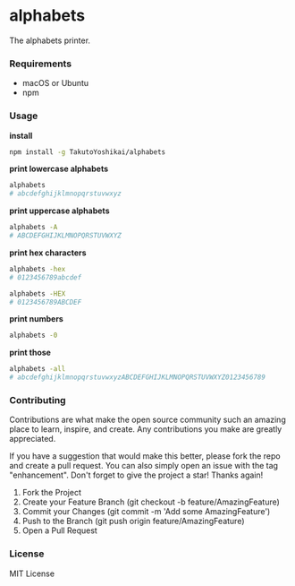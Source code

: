 # alphabets
The alphabets printer.

### Requirements
* macOS or Ubuntu
* npm

### Usage
**install**
```bash
npm install -g TakutoYoshikai/alphabets
```

**print lowercase alphabets**
```bash
alphabets
# abcdefghijklmnopqrstuvwxyz
```

**print uppercase alphabets**
```bash
alphabets -A
# ABCDEFGHIJKLMNOPQRSTUVWXYZ
```

**print hex characters**
```bash
alphabets -hex
# 0123456789abcdef

alphabets -HEX
# 0123456789ABCDEF
```

**print numbers**
```bash
alphabets -0
```

**print those**
```bash
alphabets -all
# abcdefghijklmnopqrstuvwxyzABCDEFGHIJKLMNOPQRSTUVWXYZ0123456789
```

### Contributing

Contributions are what make the open source community such an amazing place to learn, inspire, and create. Any contributions you make are greatly appreciated.

If you have a suggestion that would make this better, please fork the repo and create a pull request. You can also simply open an issue with the tag "enhancement". Don't forget to give the project a star! Thanks again!

1. Fork the Project
2. Create your Feature Branch (git checkout -b feature/AmazingFeature)
3. Commit your Changes (git commit -m 'Add some AmazingFeature')
4. Push to the Branch (git push origin feature/AmazingFeature)
5. Open a Pull Request

### License
MIT License
